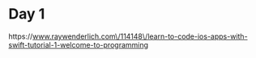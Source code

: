 # Day 1







https:\/\/www.raywenderlich.com\/114148\/learn-to-code-ios-apps-with-swift-tutorial-1-welcome-to-programming

